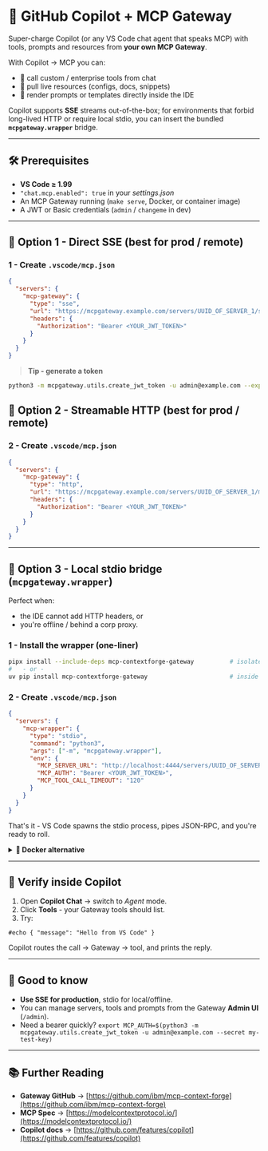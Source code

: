 # 🧠 GitHub Copilot + MCP Gateway

Super-charge Copilot (or any VS Code chat agent that speaks MCP) with tools, prompts and
resources from **your own MCP Gateway**.

With Copilot → MCP you can:

* 🔧 call custom / enterprise tools from chat
* 📂 pull live resources (configs, docs, snippets)
* 🧩 render prompts or templates directly inside the IDE

Copilot supports **SSE** streams out-of-the-box; for environments that forbid long-lived
HTTP or require local stdio, you can insert the bundled **`mcpgateway.wrapper`** bridge.

---

## 🛠 Prerequisites

* **VS Code ≥ 1.99**
* `"chat.mcp.enabled": true` in your *settings.json*
* An MCP Gateway running (`make serve`, Docker, or container image)
* A JWT or Basic credentials (`admin` / `changeme` in dev)

---

## 🔗 Option 1 - Direct SSE (best for prod / remote)

### 1 - Create `.vscode/mcp.json`

```json
{
  "servers": {
    "mcp-gateway": {
      "type": "sse",
      "url": "https://mcpgateway.example.com/servers/UUID_OF_SERVER_1/sse",
      "headers": {
        "Authorization": "Bearer <YOUR_JWT_TOKEN>"
      }
    }
  }
}
```

> **Tip - generate a token**

```bash
python3 -m mcpgateway.utils.create_jwt_token -u admin@example.com --exp 10080 --secret my-test-key
```

## 🔗 Option 2 - Streamable HTTP (best for prod / remote)

### 2 - Create `.vscode/mcp.json`

```json
{
  "servers": {
    "mcp-gateway": {
      "type": "http",
      "url": "https://mcpgateway.example.com/servers/UUID_OF_SERVER_1/mcp/",
      "headers": {
        "Authorization": "Bearer <YOUR_JWT_TOKEN>"
      }
    }
  }
}
```

---

## 🔗 Option 3 - Local stdio bridge (`mcpgateway.wrapper`)

Perfect when:

* the IDE cannot add HTTP headers, or
* you're offline / behind a corp proxy.

### 1 - Install the wrapper (one-liner)

```bash
pipx install --include-deps mcp-contextforge-gateway          # isolates in ~/.local/pipx/venvs
#   - or -
uv pip install mcp-contextforge-gateway                       # inside any uv/venv you like
```

### 2 - Create `.vscode/mcp.json`

```json
{
  "servers": {
    "mcp-wrapper": {
      "type": "stdio",
      "command": "python3",
      "args": ["-m", "mcpgateway.wrapper"],
      "env": {
        "MCP_SERVER_URL": "http://localhost:4444/servers/UUID_OF_SERVER_1/mcp",
        "MCP_AUTH": "Bearer <YOUR_JWT_TOKEN>",
        "MCP_TOOL_CALL_TIMEOUT": "120"
      }
    }
  }
}
```

That's it - VS Code spawns the stdio process, pipes JSON-RPC, and you're ready to roll.

<details>
<summary><strong>🐳 Docker alternative</strong></summary>

```jsonc
{
  "command": "docker",
  "args": [
    "run", "--rm", "--network=host", "-i",
    "-e", "MCP_SERVER_URL=http://localhost:4444/servers/UUID_OF_SERVER_1",
    "-e", "MCP_AUTH=<Bearer YOUR_JWT_TOKEN>",
    "ghcr.io/ibm/mcp-context-forge:0.8.0",
    "python3", "-m", "mcpgateway.wrapper"
  ]
}
```

</details>

---

## 🧪 Verify inside Copilot

1. Open **Copilot Chat** → switch to *Agent* mode.
2. Click **Tools** - your Gateway tools should list.
3. Try:

```
#echo { "message": "Hello from VS Code" }
```

Copilot routes the call → Gateway → tool, and prints the reply.

---

## 📝 Good to know

* **Use SSE for production**, stdio for local/offline.
* You can manage servers, tools and prompts from the Gateway **Admin UI** (`/admin`).
* Need a bearer quickly?
  `export MCP_AUTH=$(python3 -m mcpgateway.utils.create_jwt_token -u admin@example.com --secret my-test-key)`

---

## 📚 Further Reading

* **Gateway GitHub** → [https://github.com/ibm/mcp-context-forge](https://github.com/ibm/mcp-context-forge)
* **MCP Spec** → [https://modelcontextprotocol.io/](https://modelcontextprotocol.io/)
* **Copilot docs** → [https://github.com/features/copilot](https://github.com/features/copilot)
